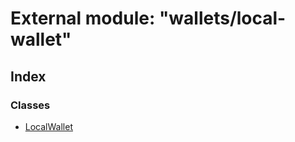 # External module: "wallets/local-wallet"

## Index

### Classes

* [LocalWallet](../classes/_wallets_local_wallet_.localwallet.md)

